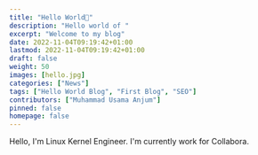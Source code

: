 ```yaml
---
title: "Hello World👋"
description: "Hello world of "
excerpt: "Welcome to my blog"
date: 2022-11-04T09:19:42+01:00
lastmod: 2022-11-04T09:19:42+01:00
draft: false
weight: 50
images: [hello.jpg]
categories: ["News"]
tags: ["Hello World Blog", "First Blog", "SEO"]
contributors: ["Muhammad Usama Anjum"]
pinned: false
homepage: false
---
```


Hello, I'm Linux Kernel Engineer. I'm currently work for Collabora.